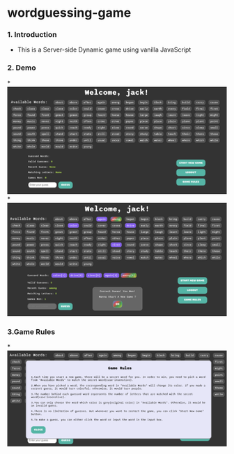 # wordguessing-game
### 1. Introduction
* This is a Server-side Dynamic game using vanilla JavaScript
### 2. Demo
*![Image1](./images/1.png)
*![Image2](./images/2.png)
### 3.Game Rules
*![Image3](./images/3.png)
